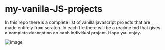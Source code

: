# my-vanilla-JS-projects

In this repo there is a complete list of vanilla javascript projects that are made entirely from scratch. In each file there will be a readme.md that gives a complete description on each individual project. Hope you enjoy.

![image](https://res.cloudinary.com/teepublic/image/private/s--ucALvHdK--/c_fit,g_north_west,h_769,w_840/co_ffffff,e_outline:40/co_ffffff,e_outline:inner_fill:1/co_ffffff,e_outline:40/co_ffffff,e_outline:inner_fill:1/co_bbbbbb,e_outline:3:1000/c_mpad,g_center,h_1260,w_1260/b_rgb:eeeeee/c_limit,f_auto,h_630,q_90,w_630/v1536248347/production/designs/3118434_0.jpg)
